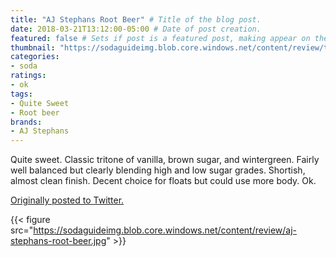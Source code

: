 ```yaml
---
title: "AJ Stephans Root Beer" # Title of the blog post.
date: 2018-03-21T13:12:00-05:00 # Date of post creation.
featured: false # Sets if post is a featured post, making appear on the home page side bar.
thumbnail: "https://sodaguideimg.blob.core.windows.net/content/review/thumbs/aj-stephans-root-beer.jpg" # Sets thumbnail image appearing inside card on homepage.
categories:
- soda
ratings:
- ok
tags:
- Quite Sweet
- Root beer
brands:
- AJ Stephans
---
```


Quite sweet. Classic tritone of vanilla, brown sugar, and wintergreen. Fairly well balanced but clearly blending high and low sugar grades. Shortish, almost clean finish. Decent choice for floats but could use more body. Ok.

[Originally posted to Twitter.](https://twitter.com/Cavorter/status/976521894760534022)

{{< figure src="https://sodaguideimg.blob.core.windows.net/content/review/aj-stephans-root-beer.jpg" >}}